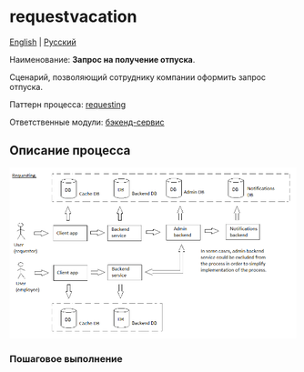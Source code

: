# requestvacation

[English](requestvacation.md) | [Русский](requestvacation.ru.md)

Наименование: **Запрос на получение отпуска**.

Сценарий, позволяющий сотруднику компании оформить запрос отпуска.

Паттерн процесса: [requesting](../../processpatterns/requesting.md)

Ответственные модули: [бэкенд-сервис](../../backend/systembackend.ru.md)

## Описание процесса

![requesting_overall](../../img/requesting_overall.png)

### Пошаговое выполнение
